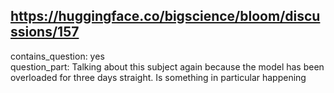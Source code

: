 ## https://huggingface.co/bigscience/bloom/discussions/157

contains_question: yes  
question_part: Talking about this subject again because the model has been overloaded for three days straight. Is something in particular happening